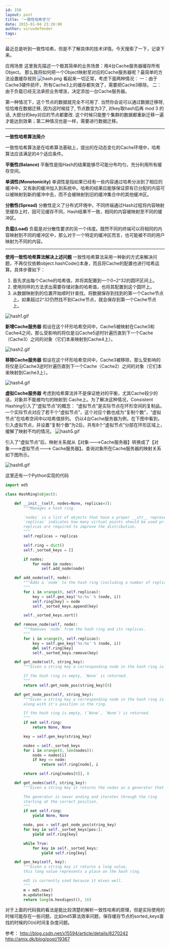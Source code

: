 ```yaml
---
id: 150
layout: post
title: '一致性哈希学习'
date: 2015-01-04 23:20:00
author: virusdefender
tags: 
---
```


最近总是听到一致性哈希，但是不了解具体的技术详情。今天搜索了一下，记录下来。

应用场景
这里我先描述一个极其简单的业务场景：用4台Cache服务器缓存所有Object。
那么我将如何把一个Object映射至对应的Cache服务器呢？最简单的方法设置缓存规则
![hash.png][1]
看起来一切正常，考虑下面两种情况：
一：由于Cache3硬件损坏，所有Cache3上的缓存都失效了，需要把Cache3移除。
二：由于负载已经无法承担业务增涨，决定添加一台Cache服务器。

第一种情况下，这个节点的数据就完全不可用了. 当然你会说可以通过数据迁移呀, 恰恰难在数据迁移, 因为这时候挂了, 节点数变为3了, 对key取hash后再 mod 3 的话, 大部分的key对应的节点都要改. 这个时候只能整个集群的数据都重新迁移一遍才能达到效果；第二种情况也是一样，需要进行数据迁移。


----------


**一致性哈希算法简介**

一致性哈希算法是在哈希算法基础上，提出的在动态变化的Cache环境中，哈希算法应该满足的4个适应条件。

**平衡性(Balance)**
平衡性是指Hash的结果能够尽可能分布均匀，充分利用所有缓存空间。

**单调性(Monotonicity)**
单调性是指如果已经有一些内容通过哈希分派到了相应的缓冲中，又有新的缓冲加入到系统中。哈希的结果应能够保证原有已分配的内容可以被映射到新的缓冲中去，而不会被映射到旧的缓冲集合中的其他缓冲区。

**分散性(Spread)**
分散性定义了分布式环境中，不同终端通过Hash过程将内容映射至缓存上时，因可见缓存不同，Hash结果不一致，相同的内容被映射至不同的缓冲区。

**负载(Load)**
负载是对分散性要求的另一个纬度。既然不同的终端可以将相同的内容映射到不同的缓冲区中，那么对于一个特定的缓冲区而言，也可能被不同的用户映射为不同的内容。


----------


**使用一致性哈希算法解决上述问题**
一致性哈希算法采用一种新的方式来解决问题，不再仅仅依赖object.hashCode()本身，而且将Cache的配置也进行哈希运算。具体步骤如下：

 1. 首先求出每个Cache的哈希值，并将其配置到一个0~2^32的圆环区间上。
 2. 使用同样的方法求出需要存储对象的哈希值，也将其配置到这个圆环上。
 3. 从数据映射到的位置开始顺时针查找，将数据保存到找到的第一个Cache节点上。如果超过2^32仍然找不到Cache节点，就会保存到第一个Cache节点上。

![hash1.gif][2]

**新增Cache服务器**
假设在这个环形哈希空间中，Cache5被映射在Cache3和Cache4之间，那么受影响的将仅是沿Cache5逆时针遍历直到下一个Cache（Cache3）之间的对象（它们本来映射到Cache4上）。

![hash2.gif][3]

**移除Cache服务器**
假设在这个环形哈希空间中，Cache3被移除，那么受影响的将仅是沿Cache3逆时针遍历直到下一个Cache（Cache2）之间的对象（它们本来映射到Cache3上）。

![hash4.gif][4]

**虚拟Cache服务器**
考虑到哈希算法并不是保证绝对的平衡，尤其Cache较少的话，对象并不能被均匀的映射到 Cache上。为了解决这种情况，Consistent Hashing引入了“虚拟节点”的概念： “虚拟节点”是实际节点在环形空间的复制品，一个实际节点对应了若干个“虚拟节点”，这个对应个数也成为“复制个数”，“虚拟节点”在哈希空间中以哈希值排列。
仍以4台Cache服务器为例，在下图中看到，引入虚拟节点，并设置“复制个数”为2后，共有8个“虚拟节点”分部在环形区域上，缓解了映射不均的情况。
![hash5.gif][5]

引入了“虚拟节点”后，映射关系就从【对象--->Cache服务器】转换成了【对象--->虚拟节点---> Cache服务器】。查询对象所在Cache服务器的映射关系如下图所示。

![hash6.gif][6]

这里还有一个Python实现的代码
```python
import md5

class HashRing(object):

    def __init__(self, nodes=None, replicas=3):
        """Manages a hash ring.

        `nodes` is a list of objects that have a proper __str__ representation.
        `replicas` indicates how many virtual points should be used pr. node,
        replicas are required to improve the distribution.
        """
        self.replicas = replicas

        self.ring = dict()
        self._sorted_keys = []

        if nodes:
            for node in nodes:
                self.add_node(node)

    def add_node(self, node):
        """Adds a `node` to the hash ring (including a number of replicas).
        """
        for i in xrange(0, self.replicas):
            key = self.gen_key('%s:%s' % (node, i))
            self.ring[key] = node
            self._sorted_keys.append(key)

        self._sorted_keys.sort()

    def remove_node(self, node):
        """Removes `node` from the hash ring and its replicas.
        """
        for i in xrange(0, self.replicas):
            key = self.gen_key('%s:%s' % (node, i))
            del self.ring[key]
            self._sorted_keys.remove(key)

    def get_node(self, string_key):
        """Given a string key a corresponding node in the hash ring is returned.

        If the hash ring is empty, `None` is returned.
        """
        return self.get_node_pos(string_key)[0]

    def get_node_pos(self, string_key):
        """Given a string key a corresponding node in the hash ring is returned
        along with it's position in the ring.

        If the hash ring is empty, (`None`, `None`) is returned.
        """
        if not self.ring:
            return None, None

        key = self.gen_key(string_key)

        nodes = self._sorted_keys
        for i in xrange(0, len(nodes)):
            node = nodes[i]
            if key <= node:
                return self.ring[node], i

        return self.ring[nodes[0]], 0

    def get_nodes(self, string_key):
        """Given a string key it returns the nodes as a generator that can hold the key.

        The generator is never ending and iterates through the ring
        starting at the correct position.
        """
        if not self.ring:
            yield None, None

        node, pos = self.get_node_pos(string_key)
        for key in self._sorted_keys[pos:]:
            yield self.ring[key]

        while True:
            for key in self._sorted_keys:
                yield self.ring[key]

    def gen_key(self, key):
        """Given a string key it returns a long value,
        this long value represents a place on the hash ring.

        md5 is currently used because it mixes well.
        """
        m = md5.new()
        m.update(key)
        return long(m.hexdigest(), 16)
```
对于上面的代码我的看法是能比较清楚的解析一致性哈希的原理，但是实际使用的时候可能存在一些问题，比如md5算法效率问题，保存缓存节点的sorted_keys查找的时候的O(n)时间复杂度问题。


参考：
http://blog.csdn.net/x15594/article/details/6270242
http://amix.dk/blog/post/19367


  [1]: http://storage.virusdefender.net/blog/images/150/1.png
  [2]: http://storage.virusdefender.net/blog/images/150/2.gif
  [3]: http://storage.virusdefender.net/blog/images/150/3.gif
  [4]: http://storage.virusdefender.net/blog/images/150/4.gif
  [5]: http://storage.virusdefender.net/blog/images/150/5.gif
  [6]: http://storage.virusdefender.net/blog/images/150/6.gif
